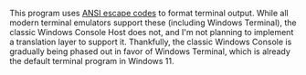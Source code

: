 <WIP>

This program uses [ANSI escape codes](https://en.wikipedia.org/wiki/ANSI_escape_code)
to format terminal output. While all modern terminal emulators support these
(including Windows Terminal), the classic Windows Console Host does not, and I'm
not planning to implement a translation layer to support it. Thankfully, the
classic Windows Console is gradually being phased out in favor of Windows
Terminal, which is already the default terminal program in Windows 11.

